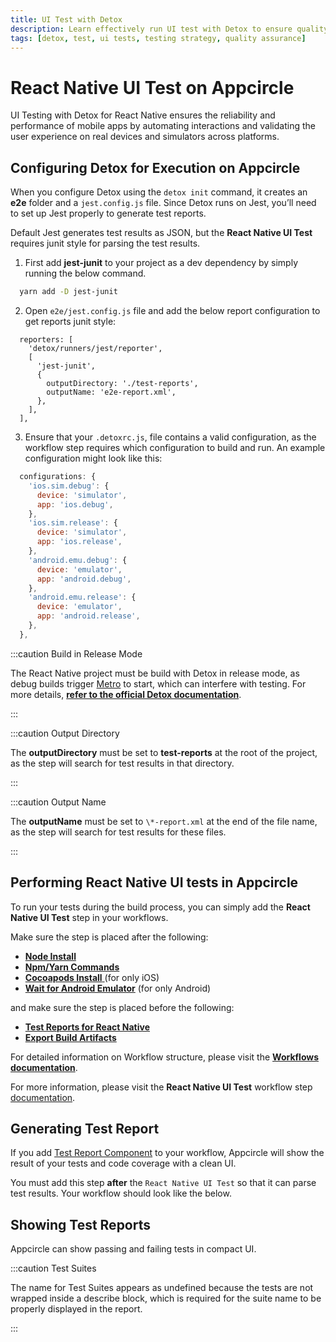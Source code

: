 ```yaml
---
title: UI Test with Detox
description: Learn effectively run UI test with Detox to ensure quality of React Native projects.
tags: [detox, test, ui tests, testing strategy, quality assurance]
---
```


# React Native UI Test on Appcircle

UI Testing with Detox for React Native ensures the reliability and performance of mobile apps by automating interactions and validating the user experience on real devices and simulators across platforms.

## Configuring Detox for Execution on Appcircle

When you configure Detox using the `detox init` command, it creates an **e2e** folder and a `jest.config.js` file. Since Detox runs on Jest, you’ll need to set up Jest properly to generate test reports.

Default Jest generates test results as JSON, but the **React Native UI Test** requires junit style for parsing the test results.

1. First add **jest-junit** to your project as a dev dependency by simply running the below command.

```bash
  yarn add -D jest-junit
```

2. Open `e2e/jest.config.js` file and add the below report configuration to get reports junit style:

```
  reporters: [
    'detox/runners/jest/reporter',
    [
      'jest-junit',
      {
        outputDirectory: './test-reports',
        outputName: 'e2e-report.xml',
      },
    ],
  ],
```

3. Ensure that your `.detoxrc.js`, file contains a valid configuration, as the workflow step requires which configuration to build and run. An example configuration might look like this:

```js
  configurations: {
    'ios.sim.debug': {
      device: 'simulator',
      app: 'ios.debug',
    },
    'ios.sim.release': {
      device: 'simulator',
      app: 'ios.release',
    },
    'android.emu.debug': {
      device: 'emulator',
      app: 'android.debug',
    },
    'android.emu.release': {
      device: 'emulator',
      app: 'android.release',
    },
  },
```

:::caution Build in Release Mode

The React Native project must be build with Detox in release mode, as debug builds trigger [Metro](https://reactnative.dev/docs/metro) to start, which can interfere with testing. For more details, [**refer to the official Detox documentation**](https://wix.github.io/Detox/docs/introduction/preparing-for-ci).

:::

:::caution Output Directory

The **outputDirectory** must be set to **test-reports** at the root of the project, as the step will search for test results in that directory.

:::

:::caution Output Name

The **outputName** must be set to `\*-report.xml` at the end of the file name, as the step will search for test results for these files.

:::

## Performing React Native UI tests in Appcircle

To run your tests during the build process, you can simply add the **React Native UI Test** step in your workflows.

Make sure the step is placed after the following:

- [**Node Install**](/workflows/react-native-specific-workflow-steps/node-install)
- [**Npm/Yarn Commands**](/workflows/react-native-specific-workflow-steps/npm-yarn-commands)
- [**Cocoapods Install** ](/workflows/ios-specific-workflow-steps/cocoapods-install) (for only iOS)
- [**Wait for Android Emulator**](/workflows/android-specific-workflow-steps/wait-for-android-emulator) (for only Android)

and make sure the step is placed before the following:

- [**Test Reports for React Native**](/workflows/react-native-specific-workflow-steps/test-reports-react-native)
- [**Export Build Artifacts**](/workflows/common-workflow-steps/export-build-artifacts)

For detailed information on Workflow structure, please visit the [**Workflows documentation**](/workflows).

For more information, please visit the **React Native UI Test** workflow step [documentation](/workflows/react-native-specific-workflow-steps/react-native-ui-test#prerequisites).


## Generating Test Report

If you add [Test Report Component](https://github.com/appcircleio/appcircle-test-report-component) to your workflow, Appcircle will show the result of your tests and code coverage with a clean UI.

<Screenshot url='https://cdn.appcircle.io/docs/assets/test-reports.png' />

You must add this step **after** the `React Native UI Test` so that it can parse test results. Your workflow should look like the below.

<Screenshot url='https://cdn.appcircle.io/docs/assets/BE4404New-testReport.png' />


## Showing Test Reports

Appcircle can show passing and failing tests in compact UI.

<Screenshot url='https://cdn.appcircle.io/docs/assets/test-reports-detail.png' />

:::caution Test Suites

The name for Test Suites appears as undefined because the tests are not wrapped inside a describe block, which is required for the suite name to be properly displayed in the report.

:::

<Screenshot url='https://cdn.appcircle.io/docs/assets/test-reports-suite-detail.png' />
